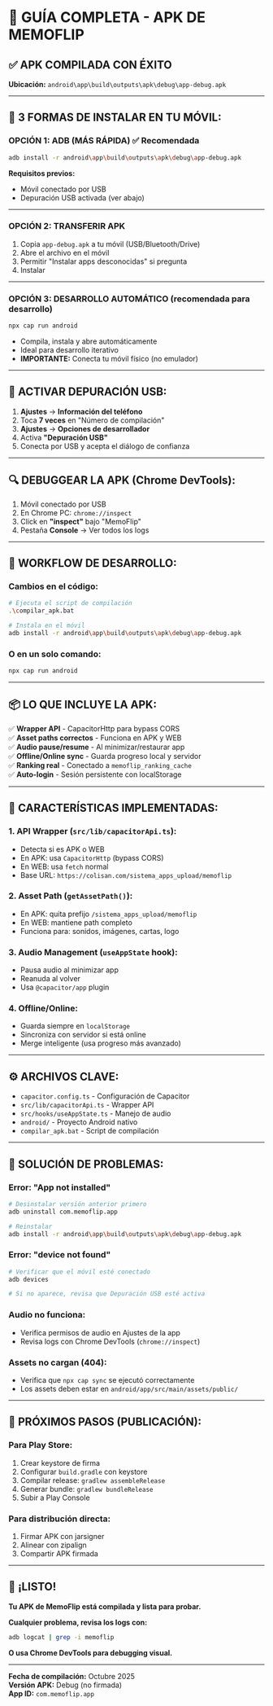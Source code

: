 # 📱 GUÍA COMPLETA - APK DE MEMOFLIP

## ✅ **APK COMPILADA CON ÉXITO**

**Ubicación:** `android\app\build\outputs\apk\debug\app-debug.apk`

---

## 🚀 **3 FORMAS DE INSTALAR EN TU MÓVIL:**

### **OPCIÓN 1: ADB (MÁS RÁPIDA)** ✅ Recomendada
```bash
adb install -r android\app\build\outputs\apk\debug\app-debug.apk
```

**Requisitos previos:**
- Móvil conectado por USB
- Depuración USB activada (ver abajo)

---

### **OPCIÓN 2: TRANSFERIR APK**
1. Copia `app-debug.apk` a tu móvil (USB/Bluetooth/Drive)
2. Abre el archivo en el móvil
3. Permitir "Instalar apps desconocidas" si pregunta
4. Instalar

---

### **OPCIÓN 3: DESARROLLO AUTOMÁTICO** (recomendada para desarrollo)
```bash
npx cap run android
```
- Compila, instala y abre automáticamente
- Ideal para desarrollo iterativo
- **IMPORTANTE:** Conecta tu móvil físico (no emulador)

---

## 📲 **ACTIVAR DEPURACIÓN USB:**

1. **Ajustes** → **Información del teléfono**
2. Toca **7 veces** en "Número de compilación"
3. **Ajustes** → **Opciones de desarrollador**
4. Activa **"Depuración USB"**
5. Conecta por USB y acepta el diálogo de confianza

---

## 🔍 **DEBUGGEAR LA APK (Chrome DevTools):**

1. Móvil conectado por USB
2. En Chrome PC: `chrome://inspect`
3. Click en **"inspect"** bajo "MemoFlip"
4. Pestaña **Console** → Ver todos los logs

---

## 🔄 **WORKFLOW DE DESARROLLO:**

### **Cambios en el código:**
```bash
# Ejecuta el script de compilación
.\compilar_apk.bat

# Instala en el móvil
adb install -r android\app\build\outputs\apk\debug\app-debug.apk
```

### **O en un solo comando:**
```bash
npx cap run android
```

---

## 📦 **LO QUE INCLUYE LA APK:**

✅ **Wrapper API** - CapacitorHttp para bypass CORS  
✅ **Asset paths correctos** - Funciona en APK y WEB  
✅ **Audio pause/resume** - Al minimizar/restaurar app  
✅ **Offline/Online sync** - Guarda progreso local y servidor  
✅ **Ranking real** - Conectado a `memoflip_ranking_cache`  
✅ **Auto-login** - Sesión persistente con localStorage  

---

## 🎯 **CARACTERÍSTICAS IMPLEMENTADAS:**

### **1. API Wrapper (`src/lib/capacitorApi.ts`):**
- Detecta si es APK o WEB
- En APK: usa `CapacitorHttp` (bypass CORS)
- En WEB: usa `fetch` normal
- Base URL: `https://colisan.com/sistema_apps_upload/memoflip`

### **2. Asset Path (`getAssetPath()`):**
- En APK: quita prefijo `/sistema_apps_upload/memoflip`
- En WEB: mantiene path completo
- Funciona para: sonidos, imágenes, cartas, logo

### **3. Audio Management (`useAppState` hook):**
- Pausa audio al minimizar app
- Reanuda al volver
- Usa `@capacitor/app` plugin

### **4. Offline/Online:**
- Guarda siempre en `localStorage`
- Sincroniza con servidor si está online
- Merge inteligente (usa progreso más avanzado)

---

## ⚙️ **ARCHIVOS CLAVE:**

- `capacitor.config.ts` - Configuración de Capacitor
- `src/lib/capacitorApi.ts` - Wrapper API
- `src/hooks/useAppState.ts` - Manejo de audio
- `android/` - Proyecto Android nativo
- `compilar_apk.bat` - Script de compilación

---

## 🐛 **SOLUCIÓN DE PROBLEMAS:**

### **Error: "App not installed"**
```bash
# Desinstalar versión anterior primero
adb uninstall com.memoflip.app

# Reinstalar
adb install -r android\app\build\outputs\apk\debug\app-debug.apk
```

### **Error: "device not found"**
```bash
# Verificar que el móvil esté conectado
adb devices

# Si no aparece, revisa que Depuración USB esté activa
```

### **Audio no funciona:**
- Verifica permisos de audio en Ajustes de la app
- Revisa logs con Chrome DevTools (`chrome://inspect`)

### **Assets no cargan (404):**
- Verifica que `npx cap sync` se ejecutó correctamente
- Los assets deben estar en `android/app/src/main/assets/public/`

---

## 📝 **PRÓXIMOS PASOS (PUBLICACIÓN):**

### **Para Play Store:**
1. Crear keystore de firma
2. Configurar `build.gradle` con keystore
3. Compilar release: `gradlew assembleRelease`
4. Generar bundle: `gradlew bundleRelease`
5. Subir a Play Console

### **Para distribución directa:**
1. Firmar APK con jarsigner
2. Alinear con zipalign
3. Compartir APK firmada

---

## 🎉 **¡LISTO!**

**Tu APK de MemoFlip está compilada y lista para probar.**

**Cualquier problema, revisa los logs con:**
```bash
adb logcat | grep -i memoflip
```

**O usa Chrome DevTools para debugging visual.**

---

**Fecha de compilación:** Octubre 2025  
**Versión APK:** Debug (no firmada)  
**App ID:** `com.memoflip.app`


